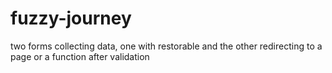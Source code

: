 # fuzzy-journey
two forms collecting data, one with restorable and the other redirecting to a page or a function after validation
